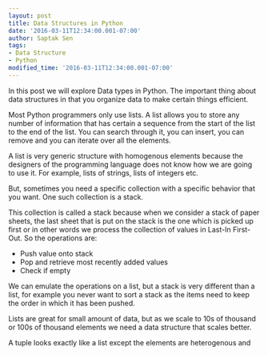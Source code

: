 ```yaml
---
layout: post
title: Data Structures in Python
date: '2016-03-11T12:34:00.001-07:00'
author: Saptak Sen
tags:
- Data Structure
- Python
modified_time: '2016-03-11T12:34:00.001-07:00'
---
```


In this post we will explore Data types in Python. The important thing about data structures in that you organize data to make certain things efficient.

Most Python programmers only use lists. A list allows you to store any number of information that has certain a sequence from the start of the list to the end of the list. You can search through it, you can insert, you can remove and you can iterate over all the elements.

A list is very generic structure with homogenous elements because the designers of the programming language does not know how we are going to use it. For example, lists of strings, lists of integers etc.

But, sometimes you need a specific collection with a specific behavior that you want. One such collection is a stack.

This collection is called a stack because when we consider a stack of paper sheets, the last sheet that is put on the stack is the one which is picked up first or in other words we process the collection of values in Last-In First-Out. So the operations are:

- Push value onto stack
- Pop and retrieve most recently added values
- Check if empty

We can emulate the operations on a list, but a stack is very different than a list, for example you never want to sort a stack as the items need to keep the order in which it has been pushed.

Lists are great for small amount of data, but as we scale to 10s of thousand or 100s of thousand elements we need a data structure that scales better.

A tuple looks exactly like a list except the elements are heterogenous and 
